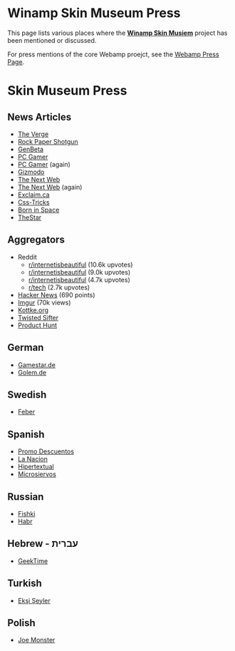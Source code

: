 # Winamp Skin Museum Press

This page lists various places where the [**Winamp Skin Musiem**](https://skins.webamp.org) project has been mentioned or discussed. 

For press mentions of the core Webamp proejct, see the [Webamp Press Page](./press.md).
# Skin Museum Press

## News Articles
- [The Verge](https://www.theverge.com/tldr/21430347/winamp-skin-museum-nostalgia-90s-00s-internet-art-history-ui)
- [Rock Paper Shotgun](https://www.rockpapershotgun.com/2020/10/08/the-winamp-skin-museum-really-whips-the-llamas-ass/)
- [GenBeta](https://www.genbeta.com/web/no-hay-mejor-mayor-homenaje-a-winamp-que-esta-web-65-000-skins/amp)
- [PC Gamer](https://www.pcgamer.com/heres-an-interactive-archive-of-65000-winamp-skins-for-you-to-browse-forever/)
- [PC Gamer](https://www.pcgamer.com/these-old-gaming-winamp-skins-are-both-incredibly-badass-and-a-fascinating-time-capsule/) (again)
- [Gizmodo](https://gizmodo.com/the-winamp-skin-museum-is-x-tremely-gnarly-1844958728)
- [The Next Web](https://thenextweb.com/plugged/2020/09/04/winamp-skin-museum/)
- [The Next Web](https://thenextweb.com/plugged/2020/12/30/heres-a-bunch-of-apps-that-kept-us-distracted-in-2020-enjoy/) (again)
- [Exclaim.ca](https://exclaim.ca/music/article/the_winamp_skin_museum_really_whips_the_llamas_ass)
- [Css-Tricks](https://css-tricks.com/winamp-skin-museum/)
- [Born in Space](https://www.borninspace.com/a-trip-down-memory-lane-the-winamp-skin-museum/)
- [TheStar](https://www.thestar.com.my/tech/tech-news/2020/11/21/winamp039s-historic-skins-get-their-own-online-museum)



## Aggregators

- Reddit
    - [r/internetisbeautiful](https://www.reddit.com/r/InternetIsBeautiful/comments/ldjdxp/this_website_lets_you_use_winamp_in_your_browser/) (10.6k upvotes)
    - [r/internetisbeautiful](https://www.reddit.com/r/InternetIsBeautiful/comments/ibumod/a_reimplementation_of_winamp_2_in_html5_and/) (9.0k upvotes)
    - [r/internetisbeautiful](https://www.reddit.com/r/InternetIsBeautiful/comments/ilyjf1/infinite_scroll_through_65k_winamp_skins_with/) (4.7k upvotes)
    - [r/tech](https://www.reddit.com/r/tech/comments/imv7bp/winamp_skin_museum_internet_history_around_2000/) (2.7k upvotes)
- [Hacker News](https://news.ycombinator.com/item?id=24373699) (690 points)
- [Imgur](https://imgur.com/gallery/wuq9BRv) (70k views)
- [Kottke.org](https://kottke.org/quick-links/2020-09)
- [Twisted Sifter](https://twistedsifter.com/2020/09/the-shirk-report-volume-595/)
- [Product Hunt](https://www.producthunt.com/posts/winamp-skin-museum)

## German
- [Gamestar.de](https://www.gamestar.de/artikel/digitales-winamp-museum-65000-skins,3361648.html)
- [Golem.de](https://www.golem.de/sonstiges/zustimmung/auswahl.html?from=https%3A%2F%2Fwww.golem.de%2Fnews%2Fwinamp-skin-museum-musik-hoeren-wie-1999-2009-150820.html)

## Swedish
- [Feber](https://feber.se/internet/kolla-in-winamp-skin-museum/415425/)

## Spanish
- [Promo Descuentos](https://www.promodescuentos.com/ofertas/winamp-skin-museum-65000-skins-gratis-winap-502670)
- [La Nacion](https://www.lanacion.com.ar/tecnologia/winamp-museum-este-es-sitio-recopila-disenos-nid2446466)
- [Hipertextual](https://hipertextual.com/2020/12/winamp-online-winmap-skin-museum/)
- [Microsiervos](https://www.microsiervos.com/archivo/musica/winamp-skin-museum.html)

## Russian
- [Fishki](https://fishki.net/3416437-uterjannoe-iskusstvo-skinov-dlja-winamp.html)
- [Habr](https://habr.com/en/company/selectel/blog/530648/)

## Hebrew - עברית
- [GeekTime](https://www.geektime.co.il/winamp-skin-museum-with-over-65k-skins/)

## Turkish
- [Ekşi Şeyler](https://eksisozluk.com/entry/118824042)

## Polish
- [Joe Monster](https://joemonster.org/art/51463/Morele_jednak_nie_wywinie_sie_od_kary_Co_nowego_w_technologii_)